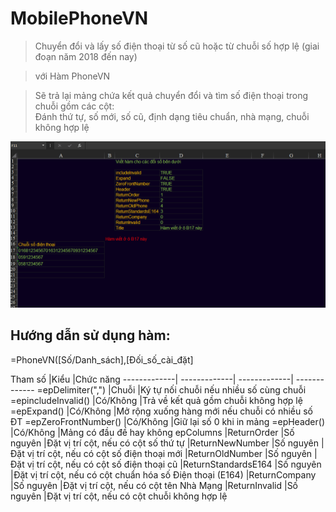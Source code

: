 # MobilePhoneVN
> Chuyển đổi và lấy số điện thoại từ số cũ hoặc từ chuỗi số hợp lệ (giai đoạn năm 2018 đến nay)
		
> với Hàm PhoneVN				
				
> Sẽ trả lại mảng chứa kết quả chuyển đổi và tìm số điện thoại trong chuỗi gồm các cột: 				
Đánh thứ tự, số mới, số cũ, định dạng tiêu chuẩn, nhà mạng, chuỗi không hợp lệ


![Image](https://github.com/SanbiVN/MobilePhoneVN/blob/main/mobile_phone_VN.gif)
			
			
## Hướng dẫn sử dụng hàm:				
=PhoneVN([Số/Danh_sách],[Đối_số_cài_đặt]
		
Tham số	|Kiểu	|Chức năng
-------------| -------------| -------------| -------------
=epDelimiter(",") 	|Chuỗi	|Ký tự nối chuỗi nếu nhiều số cùng chuỗi
=epincludeInvalid() 	|Có/Không	|Trả về kết quả gồm chuỗi không hợp lệ
=epExpand() 	|Có/Không	|Mở rộng xuống hàng mới nếu chuỗi có nhiều số ĐT
=epZeroFrontNumber() 	|Có/Không	|Giữ lại số 0 khi in mảng
=epHeader() 	|Có/Không	|Mảng có đầu đề hay không
epColumns	|ReturnOrder 	|Số nguyên	|Đặt vị trí cột, nếu có cột số thứ tự
	|ReturnNewNumber 	|Số nguyên	|Đặt vị trí cột, nếu có cột số điện thoại mới
	|ReturnOldNumber 	|Số nguyên	|Đặt vị trí cột, nếu có cột số điện thoại cũ
	|ReturnStandardsE164 	|Số nguyên	|Đặt vị trí cột, nếu có cột chuẩn hóa số Điện thoại (E164) 
	|ReturnCompany 	|Số nguyên	|Đặt vị trí cột, nếu có cột tên Nhà Mạng
	|ReturnInvalid 	|Số nguyên	|Đặt vị trí cột, nếu có cột chuỗi không hợp lệ
	


